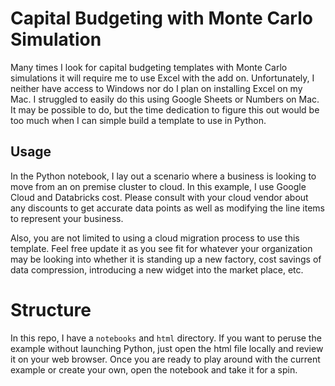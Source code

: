 # Capital Budgeting with Monte Carlo Simulation
Many times I look for capital budgeting templates with Monte Carlo simulations it will require me to use Excel with the add on.
Unfortunately, I neither have access to Windows nor do I plan on installing Excel on my Mac. I struggled to easily do this using
Google Sheets or Numbers on Mac. It may be possible to do, but the time dedication to figure this out would be too much when I
can simple build a template to use in Python.

## Usage
In the Python notebook, I lay out a scenario where a business is looking to move from an on premise cluster to cloud. In this example,
I use Google Cloud and Databricks cost. Please consult with your cloud vendor about any discounts to get accurate data points as well
as modifying the line items to represent your business.

Also, you are not limited to using a cloud migration process to use this template. Feel free update it as you see fit for whatever your
organization may be looking into whether it is standing up a new factory, cost savings of data compression, introducing a new widget
into the market place, etc.

# Structure
In this repo, I have a `notebooks` and `html` directory. If you want to peruse the example without launching Python, just open the html
file locally and review it on your web browser. Once you are ready to play around with the current example or create your own, open the 
notebook and take it for a spin.
